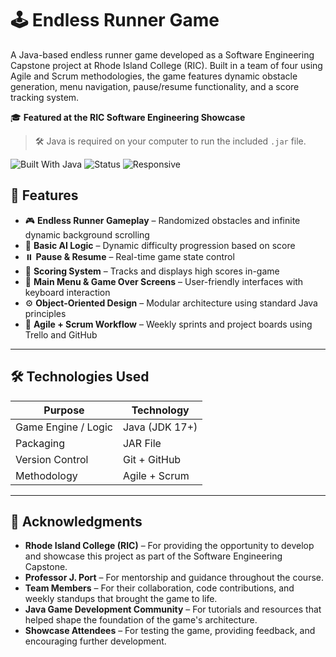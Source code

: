 # 🕹️ Endless Runner Game

A Java-based endless runner game developed as a Software Engineering Capstone project at Rhode Island College (RIC). Built in a team of four using Agile and Scrum methodologies, the game features dynamic obstacle generation, menu navigation, pause/resume functionality, and a score tracking system.

🎓 **Featured at the RIC Software Engineering Showcase**

> 🛠 Java is required on your computer to run the included `.jar` file.


![Built With Java](https://img.shields.io/badge/Built%20With-Java-red)
![Status](https://img.shields.io/badge/Playable-Yes-success)
![Responsive](https://img.shields.io/badge/Cross--Platform-Yes-blue)


## 🚀 Features

- 🎮 **Endless Runner Gameplay** – Randomized obstacles and infinite dynamic background scrolling
- 🧠 **Basic AI Logic** – Dynamic difficulty progression based on score
- ⏸️ **Pause & Resume** – Real-time game state control
- 🏁 **Scoring System** – Tracks and displays high scores in-game
- 📜 **Main Menu & Game Over Screens** – User-friendly interfaces with keyboard interaction
- ⚙️ **Object-Oriented Design** – Modular architecture using standard Java principles
- 📅 **Agile + Scrum Workflow** – Weekly sprints and project boards using Trello and GitHub

---

## 🛠️ Technologies Used

| Purpose            | Technology        |
|--------------------|-------------------|
| Game Engine / Logic| Java (JDK 17+)    |
| Packaging          | JAR File          |
| Version Control    | Git + GitHub      |
| Methodology        | Agile + Scrum     |

---

## 🙌 Acknowledgments

- **Rhode Island College (RIC)** – For providing the opportunity to develop and showcase this project as part of the Software Engineering Capstone.
- **Professor J. Port** – For mentorship and guidance throughout the course.
- **Team Members** – For their collaboration, code contributions, and weekly standups that brought the game to life.
- **Java Game Development Community** – For tutorials and resources that helped shape the foundation of the game's architecture.
- **Showcase Attendees** – For testing the game, providing feedback, and encouraging further development.
